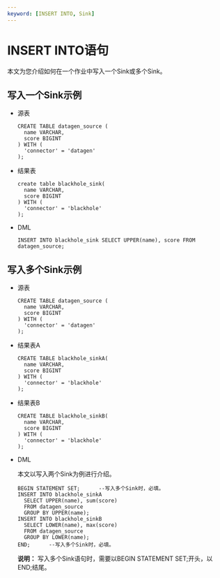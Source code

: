 ```yaml
---
keyword: [INSERT INTO, Sink]
---
```


# INSERT INTO语句

本文为您介绍如何在一个作业中写入一个Sink或多个Sink。

## 写入一个Sink示例

-   源表

    ```
    CREATE TABLE datagen_source (
      name VARCHAR,
      score BIGINT
    ) WITH (
      'connector' = 'datagen' 
    );
    ```

-   结果表

    ```
    create table blackhole_sink(
      name VARCHAR,
      score BIGINT
    ) WITH (
      'connector' = 'blackhole' 
    );
    ```

-   DML

    ```
    INSERT INTO blackhole_sink SELECT UPPER(name), score FROM datagen_source;
    ```


## 写入多个Sink示例

-   源表

    ```
    CREATE TABLE datagen_source (
      name VARCHAR,
      score BIGINT
    ) WITH (
      'connector' = 'datagen'  
    );
    ```

-   结果表A

    ```
    CREATE TABLE blackhole_sinkA(
      name VARCHAR,
      score BIGINT
    ) WITH (
      'connector' = 'blackhole' 
    );
    ```

-   结果表B

    ```
    CREATE TABLE blackhole_sinkB(
      name VARCHAR,
      score BIGINT
    ) WITH (
      'connector' = 'blackhole' 
    );
    ```

-   DML

    本文以写入两个Sink为例进行介绍。

    ```
    BEGIN STATEMENT SET;      --写入多个Sink时，必填。
    INSERT INTO blackhole_sinkA 
      SELECT UPPER(name), sum(score) 
      FROM datagen_source 
      GROUP BY UPPER(name);
    INSERT INTO blackhole_sinkB 
      SELECT LOWER(name), max(score) 
      FROM datagen_source 
      GROUP BY LOWER(name);
    END;      --写入多个Sink时，必填。
    ```

    **说明：** 写入多个Sink语句时，需要以BEGIN STATEMENT SET;开头，以END;结尾。


